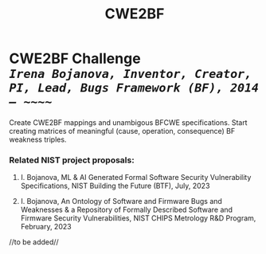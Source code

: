﻿---
weight: 3
title: "CWE2BF"
---
# CWE2BF Challenge <br/>_`Irena Bojanova, Inventor, Creator, PI, Lead, Bugs Framework (BF), 2014 – ~~~~`_

Create CWE2BF mappings and unambigous BFCWE specifications. Start creating matrices of meaningful (cause, operation, consequence) BF weakness triples.

### Related NIST project proposals:

1. I. Bojanova, ML & AI Generated Formal Software Security Vulnerability Specifications, NIST Building the Future (BTF), July, 2023

2. I. Bojanova, An Ontology of Software and Firmware Bugs and Weaknesses & a Repository of Formally Described Software and Firmware Security Vulnerabilities, NIST CHIPS Metrology R&D Program, February, 2023

//to be added//